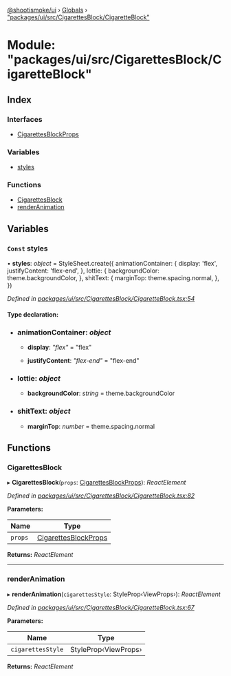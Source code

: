 [@shootismoke/ui](../README.md) › [Globals](../globals.md) › ["packages/ui/src/CigarettesBlock/CigaretteBlock"](_packages_ui_src_cigarettesblock_cigaretteblock_.md)

# Module: "packages/ui/src/CigarettesBlock/CigaretteBlock"

## Index

### Interfaces

* [CigarettesBlockProps](../interfaces/_packages_ui_src_cigarettesblock_cigaretteblock_.cigarettesblockprops.md)

### Variables

* [styles](_packages_ui_src_cigarettesblock_cigaretteblock_.md#const-styles)

### Functions

* [CigarettesBlock](_packages_ui_src_cigarettesblock_cigaretteblock_.md#cigarettesblock)
* [renderAnimation](_packages_ui_src_cigarettesblock_cigaretteblock_.md#renderanimation)

## Variables

### `Const` styles

• **styles**: *object* = StyleSheet.create({
	animationContainer: {
		display: 'flex',
		justifyContent: 'flex-end',
	},
	lottie: {
		backgroundColor: theme.backgroundColor,
	},
	shitText: {
		marginTop: theme.spacing.normal,
	},
})

*Defined in [packages/ui/src/CigarettesBlock/CigaretteBlock.tsx:54](https://github.com/shootismoke/common/blob/af8195a/packages/ui/src/CigarettesBlock/CigaretteBlock.tsx#L54)*

#### Type declaration:

* ### **animationContainer**: *object*

  * **display**: *"flex"* = "flex"

  * **justifyContent**: *"flex-end"* = "flex-end"

* ### **lottie**: *object*

  * **backgroundColor**: *string* = theme.backgroundColor

* ### **shitText**: *object*

  * **marginTop**: *number* = theme.spacing.normal

## Functions

###  CigarettesBlock

▸ **CigarettesBlock**(`props`: [CigarettesBlockProps](../interfaces/_packages_ui_src_cigarettesblock_cigaretteblock_.cigarettesblockprops.md)): *ReactElement*

*Defined in [packages/ui/src/CigarettesBlock/CigaretteBlock.tsx:82](https://github.com/shootismoke/common/blob/af8195a/packages/ui/src/CigarettesBlock/CigaretteBlock.tsx#L82)*

**Parameters:**

Name | Type |
------ | ------ |
`props` | [CigarettesBlockProps](../interfaces/_packages_ui_src_cigarettesblock_cigaretteblock_.cigarettesblockprops.md) |

**Returns:** *ReactElement*

___

###  renderAnimation

▸ **renderAnimation**(`cigarettesStyle`: StyleProp‹ViewProps›): *ReactElement*

*Defined in [packages/ui/src/CigarettesBlock/CigaretteBlock.tsx:67](https://github.com/shootismoke/common/blob/af8195a/packages/ui/src/CigarettesBlock/CigaretteBlock.tsx#L67)*

**Parameters:**

Name | Type |
------ | ------ |
`cigarettesStyle` | StyleProp‹ViewProps› |

**Returns:** *ReactElement*
